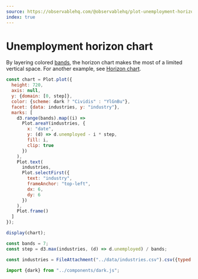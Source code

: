 ```yaml
---
source: https://observablehq.com/@observablehq/plot-unemployment-horizon-chart
index: true
---
```


# Unemployment horizon chart

By layering colored [bands](https://observablehq.com/plot/marks/area), the horizon chart makes the most of a limited vertical space. For another example, see [Horizon chart](./horizon).

```js echo
const chart = Plot.plot({
  height: 720,
  axis: null,
  y: {domain: [0, step]},
  color: {scheme: dark ? "Cividis" : "YlGnBu"},
  facet: {data: industries, y: "industry"},
  marks: [
    d3.range(bands).map((i) =>
      Plot.areaY(industries, {
        x: "date",
        y: (d) => d.unemployed - i * step,
        fill: i,
        clip: true
      })
    ),
    Plot.text(
      industries,
      Plot.selectFirst({
        text: "industry",
        frameAnchor: "top-left",
        dx: 6,
        dy: 6
      })
    ),
    Plot.frame()
  ]
});

display(chart);
```

```js echo
const bands = 7;
const step = d3.max(industries, (d) => d.unemployed) / bands;
```

```js echo
const industries = FileAttachment("../data/industries.csv").csv({typed: true});
```

```js echo
import {dark} from "../components/dark.js";
```
